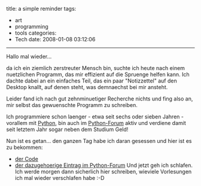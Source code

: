 title: a simple reminder
tags:
  - art
  - programming
  - tools
categories:
  - Tech
date: 2008-01-08 03:12:06
---

Hallo mal wieder...

da ich ein ziemlich zerstreuter Mensch bin, suchte ich heute nach einem nuetzlichen Programm, das mir effizient auf die Spruenge helfen kann. Ich dachte dabei an ein einfaches Teil, das ein paar "Notizzettel" auf den Desktop knallt, auf denen steht, was demnaechst bei mir ansteht.

Leider fand ich nach gut zehnminuetiger Recherche nichts und fing also an, mir selbst das gewuenschte Programm zu schreiben.

Ich programmiere schon laenger - etwa seit sechs oder sieben Jahren - vorallem mit [Python](http://www.python.org "Python"), bin auch im [Python-Forum](http://www.python-forum.de/user-4487.html "Python-Forum") aktiv und verdiene damit seit letztem Jahr sogar neben dem Studium Geld!

Nun ist es getan... den ganzen Tag habe ich daran gesessen und hier ist es zu bekommen:

*   [der Code](http://paste.pocoo.org/show/20032/ "paste.pocoo.org")
*   [der dazugehoerige Eintrag im Python-Forum](http://www.python-forum.de/post-86733.html "Python-Forum.de")
Und jetzt geh ich schlafen. Ich werde morgen dann sicherlich hier schreiben, wieviele Vorlesungen ich mal wieder verschlafen habe :-D
